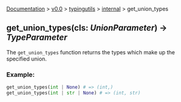 [Documentation](/docs/documentation.md) >
 [v0.0](/docs/0.0/version.md) >
  [typingutils](/docs/0.0/typingutils/module.md) >
   [internal](/docs/0.0/typingutils/internal/module.md) >
    get_union_types

## get_union_types(cls: _UnionParameter_) -> _TypeParameter_

The `get_union_types` function returns the types which make up the specified union.

### Example:
```python
get_union_types(int | None) # => (int,)
get_union_types(int | str | None) # => (int, str)
```